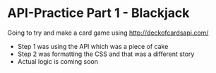 # API-Practice Part 1 - Blackjack

Going to try and make a card game using http://deckofcardsapi.com/

* Step 1 was using the API which was a piece of cake
* Step 2 was formatting the CSS and that was a different story
* Actual logic is coming soon
